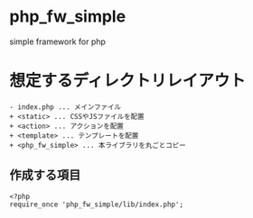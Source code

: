 # php_fw_simple

simple framework for php

# 想定するディレクトリレイアウト

```
- index.php ... メインファイル
+ <static> ... CSSやJSファイルを配置
+ <action> ... アクションを配置
+ <template> ... テンプレートを配置
+ <php_fw_simple> ... 本ライブラリを丸ごとコピー
```

## 作成する項目

```index.php
<?php
require_once 'php_fw_simple/lib/index.php';
```
